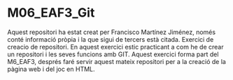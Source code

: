 # M06_EAF3_Git
 Aquest repositori ha estat creat per Francisco Martínez Jiménez, només conté informació pròpia i la que sigui de tercers està citada.
 Exercici de creacio de repositori. En aquest exercici estic practicant a com he de crear un repositori i les seves funcions amb GIT. 
 Aquest exercici forma part del M6_EAF3, després faré servir aquest mateix repositori per a la creació de la pàgina web i del joc en HTML.